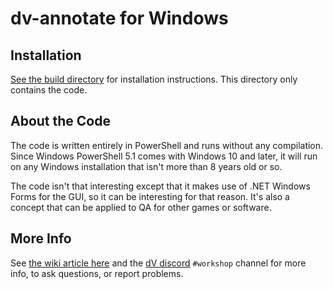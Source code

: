# dv-annotate for Windows

## Installation

[See the build directory](build) for installation instructions. This directory only contains the code.

## About the Code

The code is written entirely in PowerShell and runs without any compilation. Since Windows PowerShell 5.1 comes with Windows 10 and later, it will run on any Windows installation that isn't more than 8 years old or so.

The code isn't that interesting except that it makes use of .NET Windows Forms for the GUI, so it can be interesting for that reason. It's also a concept that can be applied to QA for other games or software.

## More Info

See [the wiki article here](https://delta-v.kodera.pl/index.php/DV_Annotate) and the [dV discord](https://discord.gg/dv) `#workshop` channel for more info, to ask questions, or report problems.
